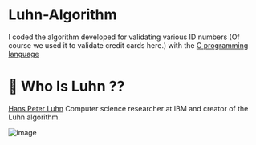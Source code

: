 # Luhn-Algorithm

I coded the algorithm developed for validating various ID numbers (Of course we used it to validate credit cards here.) with the [C programming language](https://en.wikipedia.org/wiki/The_C_Programming_Language)

# 📜 Who Is Luhn ??

[Hans Peter Luhn](https://en.wikipedia.org/wiki/Hans_Peter_Luhn) Computer science researcher at IBM and creator of the Luhn algorithm.

![image](https://user-images.githubusercontent.com/42627045/128149380-aa36308e-3494-47ef-95b5-bc2fe5feaabc.png)
